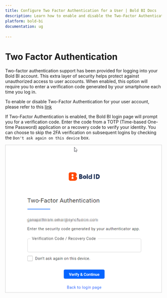 ```yaml
---
title: Configure Two Factor Authentication for a User | Bold BI Docs
description: Learn how to enable and disable the Two-Factor Authentication (2FA) for a user account in the User Management settings of Bold BI application.
platform: bold-bi
documentation: ug

---
```


# Two Factor Authentication
Two-factor authentication support has been provided for logging into your Bold BI account. This extra layer of security helps protect against unauthorized access to user accounts. When enabled, this option will require you to enter a verification code generated by your smartphone each time you log in.

To enable or disable Two-Factor Authentication for your user account, please refer to this [link](/managing-resources/manage-users/profile/#two-factor-authentication)

If Two-Factor Authentication is enabled, the Bold BI login page will prompt you for a verification code. Enter the code from a TOTP (Time-based One-time Password) application or a recovery code to verify your identity. You can choose to skip the 2FA verification on subsequent logins by checking the `Don't ask again on this device` box.

![Two Factor Authentication login page](/static/assets/multi-tenancy/images/2fa-login-page.png#max-width=95%)